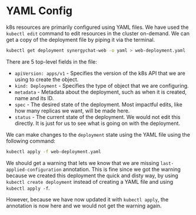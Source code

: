 # YAML Config

k8s resources are primarily configured using YAML files. We have used the
`kubectl edit` command to edit resources in the cluster on-demand. We can get a
copy of the deployment file by piping it via the terminal.

```bash
kubectl get deployment synergychat-web -o yaml > web-deployment.yaml
```

There are 5 top-level fields in the file:
- `apiVersion: apps/v1` - Specifies the version of the k8s API that we are using
  to create the object.
- `kind: Deployment` - Specifies the type of object that we are configuring.
- `metadata` - Metadata about the deployment, such as when it is created, name
  and its ID.
- `spec` - The desired state of the deployment. Most impactful edits, like how
  many replicas we want, will be made here.
- `status` - The current state of the deployment. We would not edit this
  directly. It is just for us to see what is going on with the deployment.

We can make changes to the `deployment` state using the YAML file using the
following command:

```bash
kubectl apply -f web-deployment.yaml
```

We should get a warning that lets we know that we are missing
`last-applied-configuration` annotation. This is fine since we got the warning
because we created this deployment the quick and disty way, by using `kubectl
create deployment` instead of creating a YAML file and using `kubectl apply -f`.

However, because we have now updated it with `kubectl apply`, the annotation is
now here and we would not get the warning again.

